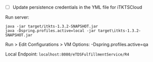 - [ ] Update persistence credentials in the YML file for iTKTSCloud

Run server:

```
java -jar target/itkts-1.3.2-SNAPSHOT.jar
java -Dspring.profiles.active=local -jar target\itkts-1.3.2-SNAPSHOT.jar
```

Run > Edit Configurations > VM Options: -Dspring.profiles.active=qa

Local Endpoint:
`localhost:8080/eTDSFulfillmentService/R4`